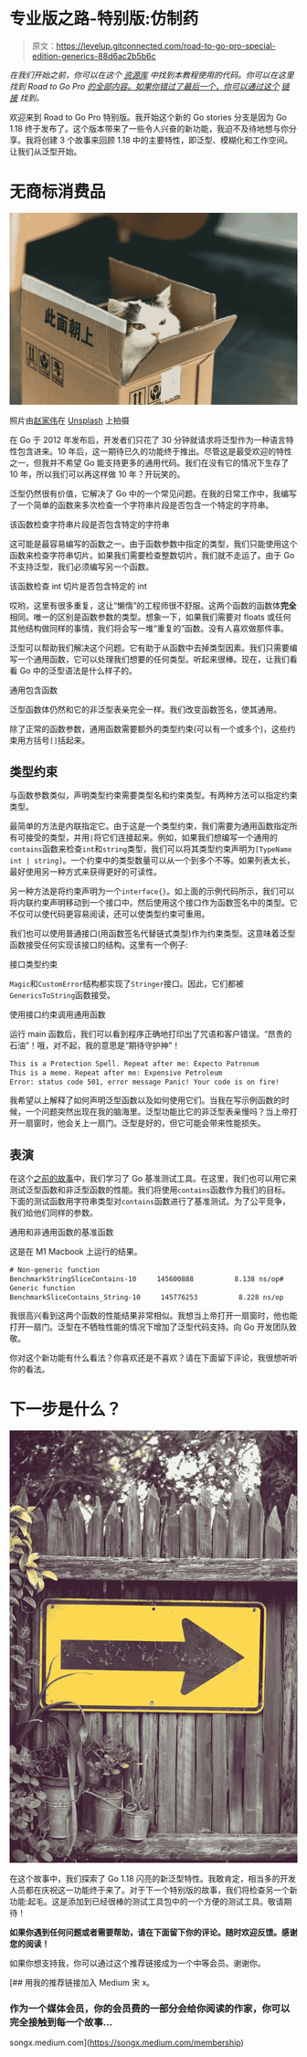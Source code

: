 # 专业版之路-特别版:仿制药

> 原文：<https://levelup.gitconnected.com/road-to-go-pro-special-edition-generics-88d6ac2b5b6c>

*在我们开始之前，你可以在这个* [*资源库*](https://github.com/songx23/RoadToGoPro) *中找到本教程使用的代码。你可以在这里* *找到 Road to Go Pro* [*的全部内容。如果你错过了最后一个，你可以通过这个*](https://medium.com/@songx/road-to-go-pro-f9d1f8a51fad) [*链接*](/road-to-go-pro-async-part-3-locks-8bf60c476b12) *找到。*

欢迎来到 Road to Go Pro 特别版。我开始这个新的 Go stories 分支是因为 Go 1.18 终于发布了。这个版本带来了一些令人兴奋的新功能，我迫不及待地想与你分享。我将创建 3 个故事来回顾 1.18 中的主要特性，即泛型、模糊化和工作空间。让我们从泛型开始。

# 无商标消费品

![](img/2b6d5e67f93d4520145bb17c218a6efa.png)

照片由[赵家伟](https://unsplash.com/@jiaweizhao?utm_source=medium&utm_medium=referral)在 [Unsplash](https://unsplash.com?utm_source=medium&utm_medium=referral) 上拍摄

在 Go 于 2012 年发布后，开发者们只花了 30 分钟就请求将泛型作为一种语言特性包含进来。10 年后，这一期待已久的功能终于推出。尽管这是最受欢迎的特性之一，但我并不希望 Go 能支持更多的通用代码。我们在没有它的情况下生存了 10 年，所以我们可以再这样做 10 年？开玩笑的。

泛型仍然很有价值，它解决了 Go 中的一个常见问题。在我的日常工作中，我编写了一个简单的函数来多次检查一个字符串片段是否包含一个特定的字符串。

该函数检查字符串片段是否包含特定的字符串

这可能是最容易编写的函数之一。由于函数参数中指定的类型，我们只能使用这个函数来检查字符串切片。如果我们需要检查整数切片，我们就不走运了。由于 Go 不支持泛型，我们必须编写另一个函数。

该函数检查 int 切片是否包含特定的 int

哎哟，这里有很多重复，这让“懒惰”的工程师很不舒服。这两个函数的函数体**完全**相同。唯一的区别是函数参数的类型。想象一下，如果我们需要对 floats 或任何其他结构做同样的事情，我们将会写一堆“重复的”函数。没有人喜欢做那件事。

泛型可以帮助我们解决这个问题。它有助于从函数中去掉类型因素。我们只需要编写一个通用函数，它可以处理我们想要的任何类型。听起来很棒。现在，让我们看看 Go 中的泛型语法是什么样子的。

通用包含函数

泛型函数体仍然和它的非泛型表亲完全一样。我们改变函数签名，使其通用。

除了正常的函数参数，通用函数需要额外的类型约束(可以有一个或多个)，这些约束用方括号`[]`括起来。

## 类型约束

与函数参数类似，声明类型约束需要类型名和约束类型。有两种方法可以指定约束类型。

最简单的方法是内联指定它。由于这是一个类型约束，我们需要为通用函数指定所有可接受的类型，并用`|`将它们连接起来。例如，如果我们想编写一个通用的`contains`函数来检查`int`和`string`类型，我们可以将其类型约束声明为`[TypeName int | string]`。一个约束中的类型数量可以从一个到多个不等。如果列表太长，最好使用另一种方式来获得更好的可读性。

另一种方法是将约束声明为一个`interface{}`。如上面的示例代码所示，我们可以将内联约束声明移动到一个接口中。然后使用这个接口作为函数签名中的类型。它不仅可以使代码更容易阅读，还可以使类型约束可重用。

我们也可以使用普通接口(用函数签名代替链式类型)作为约束类型。这意味着泛型函数接受任何实现该接口的结构。这里有一个例子:

接口类型约束

`Magic`和`CustomError`结构都实现了`Stringer`接口。因此，它们都被`GenericsToString`函数接受。

使用接口约束调用通用函数

运行 main 函数后，我们可以看到程序正确地打印出了咒语和客户错误。“昂贵的石油”！哦，对不起，我的意思是“期待守护神”！

```
This is a Protection Spell. Repeat after me: Expecto Patronum
This is a meme. Repeat after me: Expensive Petroleum
Error: status code 501, error message Panic! Your code is on fire!
```

我希望以上解释了如何声明泛型函数以及如何使用它们。当我在写示例函数的时候，一个问题突然出现在我的脑海里。泛型功能比它的非泛型表亲慢吗？当上帝打开一扇窗时，他会关上一扇门。泛型是好的，但它可能会带来性能损失。

## 表演

在这个[之前的故事](/road-to-go-pro-async-part-2-channels-12645a160f73)中，我们学习了 Go 基准测试工具。在这里，我们也可以用它来测试泛型函数和非泛型函数的性能。我们将使用`contains`函数作为我们的目标。下面的测试函数用字符串类型对`contains`函数进行了基准测试。为了公平竞争，我们给他们同样的参数。

通用和非通用函数的基准函数

这是在 M1 Macbook 上运行的结果。

```
# Non-generic function
BenchmarkStringSliceContains-10     145600888          8.138 ns/op# Generic function
BenchmarkSliceContains_String-10     145776253          8.228 ns/op
```

我很高兴看到这两个函数的性能结果非常相似。我想当上帝打开一扇窗时，他也能打开一扇门。泛型在不牺牲性能的情况下增加了泛型代码支持。向 Go 开发团队致敬。

你对这个新功能有什么看法？你喜欢还是不喜欢？请在下面留下评论，我很想听听你的看法。

# 下一步是什么？

![](img/3228c2c2651ca66f20e5c36b04c737b4.png)

在这个故事中，我们探索了 Go 1.18 闪亮的新泛型特性。我敢肯定，相当多的开发人员都在庆祝这一功能终于来了。对于下一个特别版的故事，我们将检查另一个新功能:起毛。这是添加到已经很棒的测试工具包中的一个方便的测试工具。敬请期待！

**如果你遇到任何问题或者需要帮助，请在下面留下你的评论。随时欢迎反馈。感谢您的阅读！**

如果你想支持我，你可以通过这个推荐链接成为一个中等会员。谢谢你。

[](https://songx.medium.com/membership) [## 用我的推荐链接加入 Medium 宋 x。

### 作为一个媒体会员，你的会员费的一部分会给你阅读的作家，你可以完全接触到每一个故事…

songx.medium.com](https://songx.medium.com/membership)